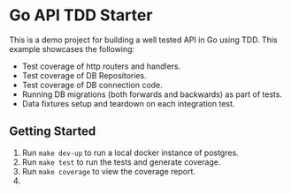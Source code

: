 # Go API TDD Starter

This is a demo project for building a well tested API in Go using TDD. This example showcases the following:
* Test coverage of http routers and handlers.
* Test coverage of DB Repositories.
* Test coverage of DB connection code.
* Running DB migrations (both forwards and backwards) as part of tests.
* Data fixtures setup and teardown on each integration test.


## Getting Started

1. Run `make dev-up` to run a local docker instance of postgres.
2. Run `make test` to run the tests and generate coverage.
3. Run `make coverage` to view the coverage report.
4. 